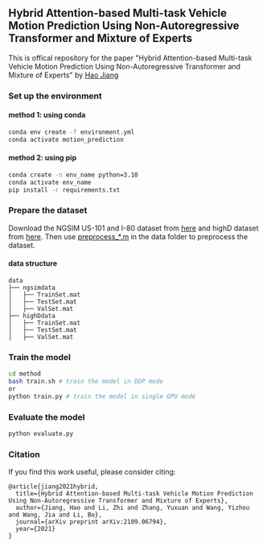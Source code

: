## Hybrid Attention-based Multi-task Vehicle Motion Prediction Using Non-Autoregressive Transformer and Mixture of Experts

This is offical repository for the paper "Hybrid Attention-based Multi-task Vehicle Motion Prediction Using Non-Autoregressive Transformer and Mixture of Experts" by [Hao Jiang](https://sunstroperao.github.io/)

### Set up the environment
#### method 1: using conda
```bash
conda env create -f environment.yml
conda activate motion_prediction
```
#### method 2: using pip
```bash
conda create -n env_name python=3.10
conda activate env_name
pip install -r requirements.txt
```
### Prepare the dataset
Download the NGSIM US-101 and I-80 dataset from [here](https://data.transportation.gov/Automobiles/Next-Generation-Simulation-NGSIM-Vehicle-Trajector/8ect-6jqj) and highD dataset from [here](https://levelxdata.com/highd-dataset/). Then use [preprocess_*.m](./data/) in the data folder to preprocess the dataset.
#### data structure
```
data
├── ngsimdata
│   ├── TrainSet.mat
│   ├── TestSet.mat
│   ├── ValSet.mat
├── highDdata
│   ├── TrainSet.mat
│   ├── TestSet.mat
│   ├── ValSet.mat
```

### Train the model
```bash
cd method
bash train.sh # train the model in DDP mode
or
python train.py # train the model in single GPU mode
```
### Evaluate the model
```bash
python evaluate.py 
```

### Citation
If you find this work useful, please consider citing:
```
@article{jiang2021hybrid,
  title={Hybrid Attention-based Multi-task Vehicle Motion Prediction Using Non-Autoregressive Transformer and Mixture of Experts},
  author={Jiang, Hao and Li, Zhi and Zhang, Yuxuan and Wang, Yizhou and Wang, Jia and Li, Bo},
  journal={arXiv preprint arXiv:2109.06794},
  year={2021}
}
```

